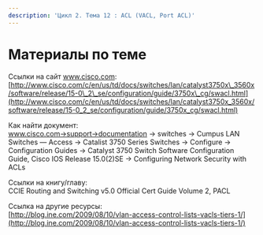 ```yaml
---
description: 'Цикл 2. Тема 12 : ACL (VACL, Port ACL)'
---
```


# Материалы по теме

Ссылки на сайт www.cisco.com:  
[http://www.cisco.com/c/en/us/td/docs/switches/lan/catalyst3750x\_3560x/software/release/15-0\_2\_se/configuration/guide/3750x\_cg/swacl.html](http://www.cisco.com/c/en/us/td/docs/switches/lan/catalyst3750x_3560x/software/release/15-0_2_se/configuration/guide/3750x_cg/swacl.html)

Как найти документ:  
www.cisco.com→support→documentation → switches → Cumpus LAN Switches — Access → Catalist 3750 Series Switches → Configure → Configuration Guides → Catalyst 3750 Switch Software Configuration Guide, Cisco IOS Release 15.0\(2\)SE → Configuring Network Security with ACLs

Ссылки на книгу/главу:  
CCIE Routing and Switching v5.0 Official Cert Guide Volume 2, PACL

Ссылка на другие ресурсы:  
[http://blog.ine.com/2009/08/10/vlan-access-control-lists-vacls-tiers-1/](http://blog.ine.com/2009/08/10/vlan-access-control-lists-vacls-tiers-1/)  
  


